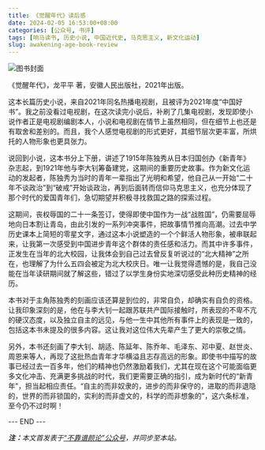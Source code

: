 ```yaml
---
title: 《觉醒年代》读后感
date: 2024-02-05 16:53:00+08:00
categories: [公众号, 书评]
tags: [响马读书, 历史小说, 中国近代史, 马克思主义, 新文化运动]
slug: awakening-age-book-review
---
```


<div class="p-3 text-center">
  <img class="img-fluid" src="/images/2024/0205/book-cover.png" alt="图书封面">
</div>

《觉醒年代》，龙平平 著，安徽人民出版社，2021年出版。

这本长篇历史小说，来自2021年同名热播电视剧，且被评为2021年度“中国好书”。我之前没看过电视剧，在这次读完小说后，补刷了几集电视剧，发现即使小说作者正是电视剧编剧本人，小说和电视剧在情节上虽然相同，但在细节上也还是有取舍和差别的。而且，我个人感觉电视剧的形式更好，其细节层次更丰富，所烘托的人物形象也更具张力。

说回到小说，这本书分上下册，讲述了1915年陈独秀从日本归国创办《新青年》杂志起，到1921年他与李大钊筹备建党，这期间的重要历史故事。作为新文化运动的发起者，陈独秀为当时的青年一辈指出了光明和希望，他自己从一开始“二十年不谈政治”到“破戒”开始谈政治，再到后面转而信仰马克思主义，也充分体现了那个时代的爱国青年们，急切期望并积极寻找救国之路的探索过程。

这期间，丧权辱国的二十一条签订，使得即使中国作为一战“战胜国”，仍需要屈辱地向日本割让青岛，由此引发的一系列冲突事件，把故事情节推向高潮。过去中学历史课本上简短的零星文字，通过这本小说塑造的一个个鲜活人物形象，被串联起来，让我第一次感受到中国进步青年这个群体的责任感和活力。而其中许多事件，正发生在当年的北大校园，让我体会到自己过去曾反复听说过的“北大精神”之所在，也理解了为什么五四会被定为北大校庆日。唯一让我觉得遗憾的是，我自己没能在当年读研期间就了解这些，错过了以学生身份实地深切感受此种历史精神的经历。

本书对于主角陈独秀的刻画应该还算是到位的，非常自负，却确实有自负的资格。让我印象深刻的是，他在与李大钊一起跟苏联共产国际接触时，所表现的不卑不亢的硬汉态度，以及独立自主的远见，与他一生中其他所有事件上的表现是一致的，包括这本书未提及的很多内容。这让我对这位伟大先辈产生了更大的崇敬之情。

另外，本书还刻画了李大钊、胡适、陈延年、陈乔年、毛泽东、邓中夏、赵世炎、周恩来等人，再现了这批热血青年才华横溢且志存高远的形象。即使书中描写的故事已经过去一百多年，他们的精神也仍然激励着我们，尤其在现在这个可能面临更多文化冲击、充满更多挑战的时代，我们更需要正确的指引，成为新时代的“新青年”，担当起相应责任。“自主的而非奴隶的，进步的而非保守的，进取的而非退隐的，世界的而非锁国的，实利的而非虚文的，科学的而非想象的”，这六条标准，至今仍不过时啊！

<div class="p-5 text-center">--- END ---</div>

<i><b>注：</b>本文首发表于[“不靠谱颜论”公众号](https://mp.weixin.qq.com/s/QQQhLWLz_Xxneexu9IhiJg)，并同步至本站。</i>
